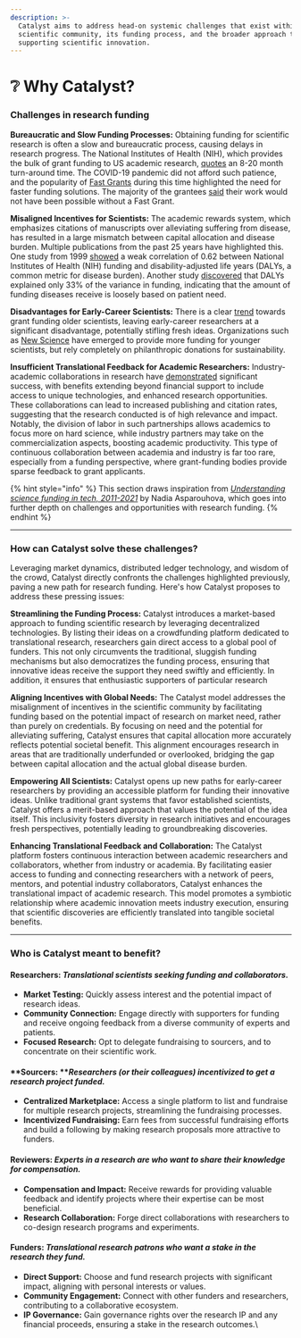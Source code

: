 ```yaml
---
description: >-
  Catalyst aims to address head-on systemic challenges that exist within the
  scientific community, its funding process, and the broader approach to
  supporting scientific innovation.
---
```


# ❔ Why Catalyst?

### Challenges in research funding

**Bureaucratic and Slow Funding Processes:** Obtaining funding for scientific research is often a slow and bureaucratic process, causing delays in research progress. The National Institutes of Health (NIH), which provides the bulk of grant funding to US academic research, [quotes](https://www.ninds.nih.gov/funding/preparing-your-application/application-process) an 8-20 month turn-around time. The COVID-19 pandemic did not afford such patience, and the popularity of [Fast Grants](https://future.com/what-we-learned-doing-fast-grants/) during this time highlighted the need for faster funding solutions. The majority of the grantees [said](https://future.com/what-we-learned-doing-fast-grants/) their work would not have been possible without a Fast Grant.&#x20;

**Misaligned Incentives for Scientists:** The academic rewards system, which emphasizes citations of manuscripts over alleviating suffering from disease, has resulted in a large mismatch between capital allocation and disease burden. Multiple publications from the past 25 years have highlighted this. One study from 1999 [showed](https://www.nejm.org/doi/10.1056/NEJM199906173402406?url\_ver=Z39.88-2003\&rfr\_id=ori:rid:crossref.org\&rfr\_dat=cr\_pub%20%200www.ncbi.nlm.nih.gov) a weak correlation of 0.62 between National Institutes of Health (NIH) funding and disability-adjusted life years (DALYs, a common metric for disease burden). Another study [discovered](https://www.ncbi.nlm.nih.gov/pmc/articles/PMC3044706/) that DALYs explained only 33% of the variance in funding, indicating that the amount of funding diseases receive is loosely based on patient need.

**Disadvantages for Early-Career Scientists:** There is a clear [trend](https://nexus.od.nih.gov/all/2015/03/25/age-of-investigator/) towards grant funding older scientists, leaving early-career researchers at a significant disadvantage, potentially stifling fresh ideas. Organizations such as [New Science](https://newscience.org/) have emerged to provide more funding for younger scientists, but rely completely on philanthropic donations for sustainability.

**Insufficient Translational Feedback for Academic Researchers:** Industry-academic collaborations in research have [demonstrated](https://www.nature.com/articles/d41586-017-07422-2) significant success, with benefits extending beyond financial support to include access to unique technologies, and enhanced research opportunities. These collaborations can lead to increased publishing and citation rates, suggesting that the research conducted is of high relevance and impact. Notably, the division of labor in such partnerships allows academics to focus more on hard science, while industry partners may take on the commercialization aspects, boosting academic productivity. This type of continuous collaboration between academia and industry is far too rare, especially from a funding perspective, where grant-funding bodies provide sparse feedback to grant applicants.

{% hint style="info" %}
This section draws inspiration from [_Understanding science funding in tech, 2011-2021_](https://nadia.xyz/science-funding#as-a-scientist-getting-funding-is-slow-and-bureaucratic) by Nadia Asparouhova, which goes into further depth on challenges and opportunities with research funding.
{% endhint %}

***

### How can Catalyst solve these challenges?

Leveraging market dynamics, distributed ledger technology, and wisdom of the crowd, Catalyst directly confronts the challenges highlighted previously, paving a new path for research funding. Here's how Catalyst proposes to address these pressing issues:

**Streamlining the Funding Process:** Catalyst introduces a market-based approach to funding scientific research by leveraging decentralized technologies. By listing their ideas on a crowdfunding platform dedicated to translational research, researchers gain direct access to a global pool of funders. This not only circumvents the traditional, sluggish funding mechanisms but also democratizes the funding process, ensuring that innovative ideas receive the support they need swiftly and efficiently. In addition, it ensures that enthusiastic supporters of particular research

**Aligning Incentives with Global Needs:** The Catalyst model addresses the misalignment of incentives in the scientific community by facilitating funding based on the potential impact of research on market need, rather than purely on credentials. By focusing on need and the potential for alleviating suffering, Catalyst ensures that capital allocation more accurately reflects potential societal benefit. This alignment encourages research in areas that are traditionally underfunded or overlooked, bridging the gap between capital allocation and the actual global disease burden.

**Empowering All Scientists:** Catalyst opens up new paths for early-career researchers by providing an accessible platform for funding their innovative ideas. Unlike traditional grant systems that favor established scientists, Catalyst offers a merit-based approach that values the potential of the idea itself. This inclusivity fosters diversity in research initiatives and encourages fresh perspectives, potentially leading to groundbreaking discoveries.

**Enhancing Translational Feedback and Collaboration:** The Catalyst platform fosters continuous interaction between academic researchers and collaborators, whether from industry or academia. By facilitating easier access to funding and connecting researchers with a network of peers, mentors, and potential industry collaborators, Catalyst enhances the translational impact of academic research. This model promotes a symbiotic relationship where academic innovation meets industry execution, ensuring that scientific discoveries are efficiently translated into tangible societal benefits.

***

### Who is Catalyst meant to benefit?

#### Researchers: _Translational scientists seeking funding and collaborators._

* **Market Testing:** Quickly assess interest and the potential impact of research ideas.
* **Community Connection:** Engage directly with supporters for funding and receive ongoing feedback from a diverse community of experts and patients.
* **Focused Research:** Opt to delegate fundraising to sourcers, and to concentrate on their scientific work.

#### **Sourcers: **_**Researchers (or their colleagues) incentivized to get a research project funded.**_

* **Centralized Marketplace:** Access a single platform to list and fundraise for multiple research projects, streamlining the fundraising processes.
* **Incentivized Fundraising:** Earn fees from successful fundraising efforts and build a following by making research proposals more attractive to funders.

#### Reviewers: _Experts in a research are who want to share their knowledge for compensation._

* **Compensation and Impact:** Receive rewards for providing valuable feedback and identify projects where their expertise can be most beneficial.
* **Research Collaboration:** Forge direct collaborations with researchers to co-design research programs and experiments.

#### Funders: _Translational research patrons who want a stake in the research they fund._

* **Direct Support:** Choose and fund research projects with significant impact, aligning with personal interests or values.
* **Community Engagement:** Connect with other funders and researchers, contributing to a collaborative ecosystem.
* **IP Governance:** Gain governance rights over the research IP and any financial proceeds, ensuring a stake in the research outcomes.\
